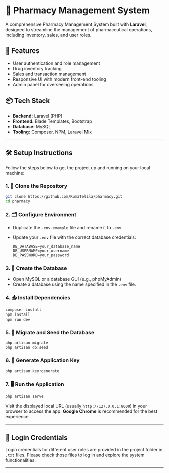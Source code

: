# 💊 Pharmacy Management System

A comprehensive Pharmacy Management System built with **Laravel**, designed to streamline the management of pharmaceutical operations, including inventory, sales, and user roles.

## 🚀 Features

* User authentication and role management
* Drug inventory tracking
* Sales and transaction management
* Responsive UI with modern front-end tooling
* Admin panel for overseeing operations

## 📦 Tech Stack

* **Backend:** Laravel (PHP)
* **Frontend:** Blade Templates, Bootstrap
* **Database:** MySQL
* **Tooling:** Composer, NPM, Laravel Mix

---

## 🛠️ Setup Instructions

Follow the steps below to get the project up and running on your local machine:

### 1. 🔄 Clone the Repository

```bash
git clone https://github.com/KumaTelila/pharmacy.git
cd pharmacy
```

### 2. 🗂️ Configure Environment

* Duplicate the `.env.example` file and rename it to `.env`
* Update your `.env` file with the correct database credentials:

  ```
  DB_DATABASE=your_database_name
  DB_USERNAME=your_username
  DB_PASSWORD=your_password
  ```

### 3. 🧱 Create the Database

* Open MySQL or a database GUI (e.g., phpMyAdmin)
* Create a database using the name specified in the `.env` file.

### 4. 📥 Install Dependencies

```bash
composer install
npm install
npm run dev
```

### 5. 🔄 Migrate and Seed the Database

```bash
php artisan migrate
php artisan db:seed
```

### 6. 🔐 Generate Application Key

```bash
php artisan key:generate
```

### 7. 🖥️ Run the Application

```bash
php artisan serve
```

Visit the displayed local URL (usually `http://127.0.0.1:8000`) in your browser to access the app. **Google Chrome** is recommended for the best experience.

---

## 🔑 Login Credentials

Login credentials for different user roles are provided in the project folder in `.txt` files. Please check those files to log in and explore the system functionalities.

---


